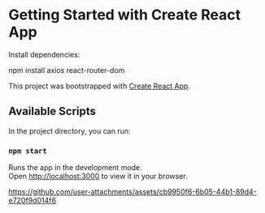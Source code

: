 # Getting Started with Create React App

Install dependencies:

npm install axios react-router-dom


This project was bootstrapped with [Create React App](https://github.com/facebook/create-react-app).

## Available Scripts

In the project directory, you can run:

### `npm start`

Runs the app in the development mode.\
Open [http://localhost:3000](http://localhost:3000) to view it in your browser.




https://github.com/user-attachments/assets/cb9950f6-6b05-44b1-89d4-e720f9d014f6

